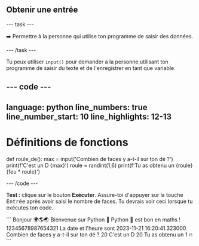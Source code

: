 <h2 class="c-project-heading--task">Obtenir une entrée</h2>

--- task ---

➡️ Permettre à la personne qui utilise ton programme de saisir des données.

--- /task ---

Tu peux utiliser `input()` pour demander à la personne utilisant ton programme de saisir du texte et de l'enregistrer en tant que variable.

--- code ---
---
language: python
line_numbers: true
line_number_start: 10
line_highlights: 12-13
---

# Définitions de fonctions
def roule_de():
    max = input('Combien de faces y a-t-il sur ton dé ?')
    print(f'C\'est un D {max}')
    roule = randint(1,6)
    print(f'Tu as obtenu un {roule} {feu * roule}')

--- /code ---

**Test :** clique sur le bouton **Exécuter**.
Assure-toi d'appuyer sur la touche <kbd>Entrée</kbd> après avoir saisi le nombre de faces.
Tu devrais voir ceci lorsque tu exécutes ton code.

<div class="c-project-output">
```
Bonjour 🌍🌎🌏
Bienvenue sur Python 🐍
Python 🐍 est bon en maths !
12345678987654321
La date et l'heure sont 2023-11-21 16:20:41.323000
Combien de faces y a-t-il sur ton dé ?
20 
C'est un D 20
Tu as obtenu un 1 🔥
```
</div>
